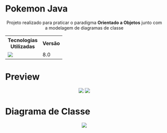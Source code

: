 # Pokemon Java

<div align="center">
    <p>Projeto realizado para praticar o paradigma <strong>Orientado a Objetos</strong> junto com a modelagem de diagramas de classe</p>
</div>
<div align=center>
    <table>
        <tr>
            <th>Tecnologias<br>Utilizadas</th>
            <th>Versão</th>
        </tr>
        <tr>
            <td>
                <img src="https://img.shields.io/badge/java-%23ED8B00.svg?style=for-the-badge&logo=java&logoColor=white">
            </td>
            <td>8.0</td>
        </tr>
    </table>
</div>

# Preview

<div align="center">
    <img src="https://github.com/diegoreiss/pokemon-java/blob/main/img/preview.png">
    <img src="https://github.com/diegoreiss/pokemon-java/blob/main/img/preview2.png">
</div>

# Diagrama de Classe

<div align="center">
    <img src="https://github.com/diegoreiss/pokemon-java/blob/main/img/classDiagram.png">
</div>

